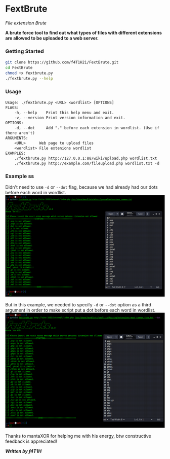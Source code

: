 # FextBrute
*File extension Brute*

**A brute force tool to find out what types of files with different extensions are allowed to be uploaded to a web server.**

### Getting Started
```bash
git clone https://github.com/f4T1H21/FextBrute.git
cd FextBrute
chmod +x fextbrute.py
./fextbrute.py --help
```
### Usage
```
Usage: ./fextbrute.py <URL> <wordlist> [OPTIONS]
FLAGS:
    -h, --help    Print this help menu and exit.
    -v, --version Print version information and exit.
OPTIONS:
    -d, --dot     Add "." before each extension in wordlist. (Use if there aren't)
ARGUMENTS:
    <URL>      Web page to upload files
    <wordlist> File extenions wordlist
EXAMPLES:
    ./fextbrute.py http://127.0.0.1:88/wiki/upload.php wordlist.txt
    ./fextbrute.py http://example.com/fileupload.php wordlist.txt -d
```
### Example ss
Didn't need to use ```-d``` or ```--dot```  flag, because we had already had our dots before each word in wordlist.
![ss1](https://github.com/f4T1H21/FextBrute/blob/main/ss1.png)

But in this example, we needed to specify ```-d``` or ```--dot``` option as a third argument in order to make script put a dot before each word in wordlist.
![ss2](https://github.com/f4T1H21/FextBrute/blob/main/ss2.png)

Thanks to mantaXOR for helping me with his energy, btw constructive feedback is appreciated!

***Written by f4T1H***
